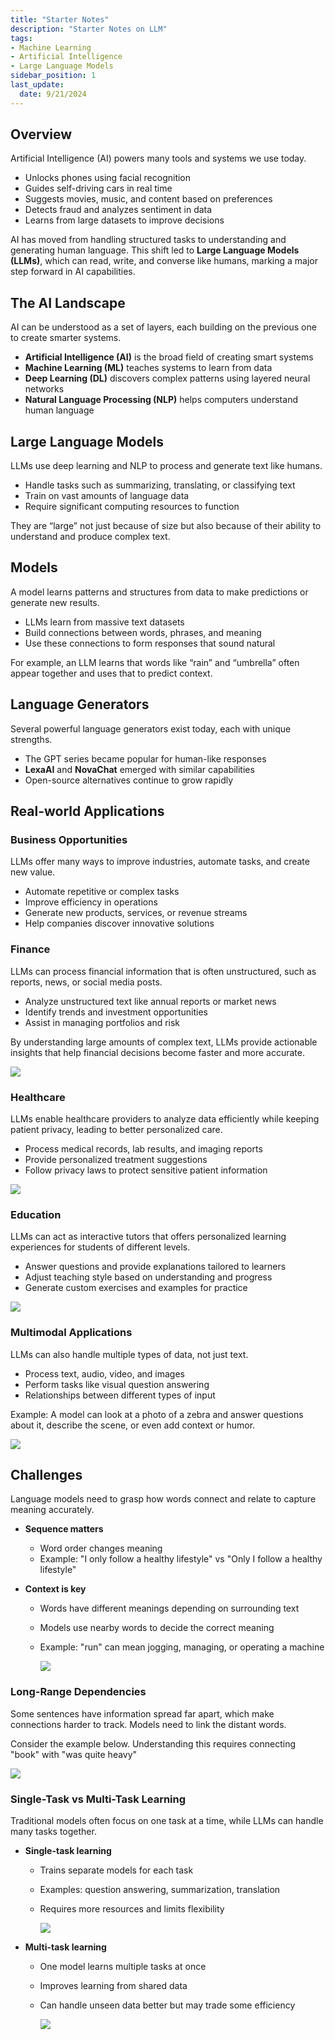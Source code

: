 ```yaml
---
title: "Starter Notes"
description: "Starter Notes on LLM"
tags: 
- Machine Learning
- Artificial Intelligence
- Large Language Models
sidebar_position: 1
last_update:
  date: 9/21/2024
---
```



## Overview

Artificial Intelligence (AI) powers many tools and systems we use today.

- Unlocks phones using facial recognition
- Guides self-driving cars in real time
- Suggests movies, music, and content based on preferences
- Detects fraud and analyzes sentiment in data
- Learns from large datasets to improve decisions

AI has moved from handling structured tasks to understanding and generating human language. This shift led to **Large Language Models (LLMs)**, which can read, write, and converse like humans, marking a major step forward in AI capabilities.

## The AI Landscape

AI can be understood as a set of layers, each building on the previous one to create smarter systems.

- **Artificial Intelligence (AI)** is the broad field of creating smart systems
- **Machine Learning (ML)** teaches systems to learn from data
- **Deep Learning (DL)** discovers complex patterns using layered neural networks
- **Natural Language Processing (NLP)** helps computers understand human language

## Large Language Models

LLMs use deep learning and NLP to process and generate text like humans.

- Handle tasks such as summarizing, translating, or classifying text
- Train on vast amounts of language data
- Require significant computing resources to function

They are “large” not just because of size but also because of their ability to understand and produce complex text.

## Models

A model learns patterns and structures from data to make predictions or generate new results.

- LLMs learn from massive text datasets
- Build connections between words, phrases, and meaning
- Use these connections to form responses that sound natural

For example, an LLM learns that words like “rain” and “umbrella” often appear together and uses that to predict context.

## Language Generators

Several powerful language generators exist today, each with unique strengths.

- The GPT series became popular for human-like responses
- **LexaAI** and **NovaChat** emerged with similar capabilities
- Open-source alternatives continue to grow rapidly

## Real-world Applications 

### Business Opportunities

LLMs offer many ways to improve industries, automate tasks, and create new value.

- Automate repetitive or complex tasks
- Improve efficiency in operations
- Generate new products, services, or revenue streams
- Help companies discover innovative solutions


### Finance

LLMs can process financial information that is often unstructured, such as reports, news, or social media posts.

- Analyze unstructured text like annual reports or market news
- Identify trends and investment opportunities
- Assist in managing portfolios and risk

By understanding large amounts of complex text, LLMs provide actionable insights that help financial decisions become faster and more accurate.

<div class='img-center'>

![](/img/docs/llm-starter-finance.png)

</div>


### Healthcare

LLMs enable healthcare providers to analyze data efficiently while keeping patient privacy, leading to better personalized care.

- Process medical records, lab results, and imaging reports
- Provide personalized treatment suggestions
- Follow privacy laws to protect sensitive patient information

<div class='img-center'>

![](/img/docs/llm-starter-education.png)

</div>

### Education

LLMs can act as interactive tutors that offers personalized learning experiences for students of different levels.

- Answer questions and provide explanations tailored to learners
- Adjust teaching style based on understanding and progress
- Generate custom exercises and examples for practice

<div class='img-center'>

![](/img/docs/llm-starter-education-2.png)

</div>


### Multimodal Applications

LLMs can also handle multiple types of data, not just text.

- Process text, audio, video, and images
- Perform tasks like visual question answering
- Relationships between different types of input

Example: A model can look at a photo of a zebra and answer questions about it, describe the scene, or even add context or humor.

<div class='img-center'>

![](/img/docs/llm-starter-sample.png)

</div>

## Challenges

Language models need to grasp how words connect and relate to capture meaning accurately.

- **Sequence matters**

  - Word order changes meaning
  - Example: "I only follow a healthy lifestyle" vs "Only I follow a healthy lifestyle"

- **Context is key**

  - Words have different meanings depending on surrounding text
  - Models use nearby words to decide the correct meaning
  - Example: "run" can mean jogging, managing, or operating a machine

    <div class='img-center'>
    
    ![](/img/docs/llm-context-is-key.png)
    
    </div>


### Long-Range Dependencies

Some sentences have information spread far apart, which make connections harder to track. Models need to link the distant words.

Consider the example below. Understanding this requires connecting "book" with "was quite heavy"

<div class='img-center'>

![](/img/docs/llm-long-range-dependencies.png)

</div>


### Single-Task vs Multi-Task Learning

Traditional models often focus on one task at a time, while LLMs can handle many tasks together.

- **Single-task learning**

  - Trains separate models for each task
  - Examples: question answering, summarization, translation
  - Requires more resources and limits flexibility

    <div class='img-center'>
    
    ![](/img/docs/llm-single-task-learning.png)
    
    </div>
    

- **Multi-task learning**

  - One model learns multiple tasks at once
  - Improves learning from shared data
  - Can handle unseen data better but may trade some efficiency

    <div class='img-center'>
    
    ![](/img/docs/llm-multi-task-learning.png)
    
    </div>
    


